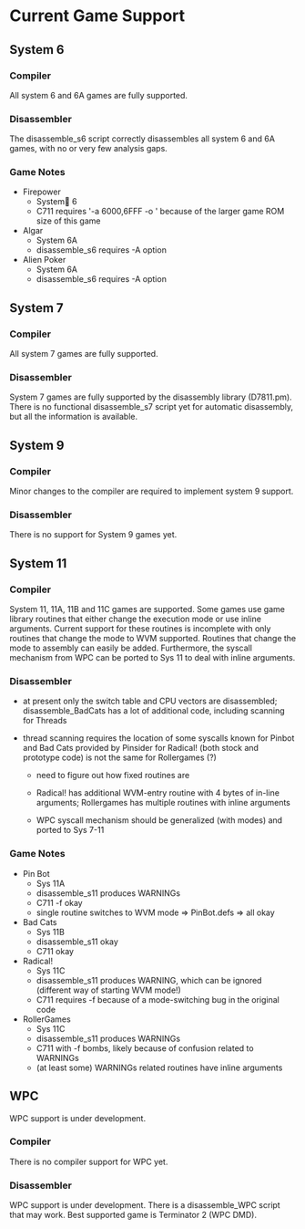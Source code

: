 <!---======================================================================
                    N O T E S / R E A D M E . S U P P O R T E D _ G A M E S . M D 
                    doc: Wed May 14 08:47:17 2025
                    dlm: Wed May 14 08:52:29 2025
                    (c) 2025 idealjoker@mailbox.org
                    uE-Info: 5 51 NIL 0 0 72 3 2 4 NIL ofnI
======================================================================--->

# Current Game Support

## System 6

### Compiler

All system 6 and 6A games are fully supported.

### Disassembler

The disassemble_s6 script correctly disassembles all system 6 and 6A
games, with no or very few analysis gaps. 

### Game Notes

- Firepower
	- System 6
	- C711 requires '-a 6000,6FFF -o <output file>' because of the
	  larger game ROM size of this game
- Algar
	- System 6A
	- disassemble_s6 requires -A option
- Alien Poker
	- System 6A
	- disassemble_s6 requires -A option



## System 7

### Compiler

All system 7 games are fully supported.

### Disassembler

System 7 games are fully supported by the disassembly library
(D7811.pm). There is no functional disassemble_s7 script yet for
automatic disassembly, but all the information is available.


## System 9

### Compiler

Minor changes to the compiler are required to implement system 9 support. 

### Disassembler

There is no support for System 9 games yet. 


## System 11

### Compiler

System 11, 11A, 11B and 11C games are supported. Some games use game
library routines that either change the execution mode or use inline
arguments. Current support for these routines is incomplete with only
routines that change the mode to WVM supported. Routines that change
the mode to assembly can easily be added. Furthermore, the syscall
mechanism from WPC can be ported to Sys 11 to deal with inline
arguments. 

### Disassembler

- at present only the switch table and CPU vectors are disassembled;
disassemble_BadCats has a lot of additional code, including scanning
for Threads

- thread scanning requires the location of some syscalls known for
Pinbot and Bad Cats provided by Pinsider for Radical! (both stock and
prototype code) is not the same for Rollergames (?)

	- need to figure out how fixed routines are
	
	- Radical! has additional WVM-entry routine with 4
	  bytes of in-line arguments; Rollergames has multiple
	  routines with inline arguments

	- WPC syscall mechanism should be generalized
	  (with modes) and ported to Sys 7-11

### Game Notes

- Pin Bot
	- Sys 11A
	- disassemble_s11 produces WARNINGs
	- C711 -f okay
	- single routine switches to WVM mode => PinBot.defs => all okay
- Bad Cats
	- Sys 11B
	- disassemble_s11 okay
	- C711 okay
- Radical!
	- Sys 11C
	- disassemble_s11 produces WARNING, which can be ignored (different way of starting WVM mode!)
	- C711 requires -f because of a mode-switching bug in the original code
- RollerGames
	- Sys 11C
	- disassemble_s11 produces WARNINGs
	- C711 with -f bombs, likely because of confusion related to WARNINGs
	- (at least some) WARNINGs related routines have inline arguments


## WPC

WPC support is under development.

### Compiler

There is no compiler support for WPC yet.

### Disassembler

WPC support is under development. There is a disassemble_WPC script that
may work. Best supported game is Terminator 2 (WPC DMD). 
